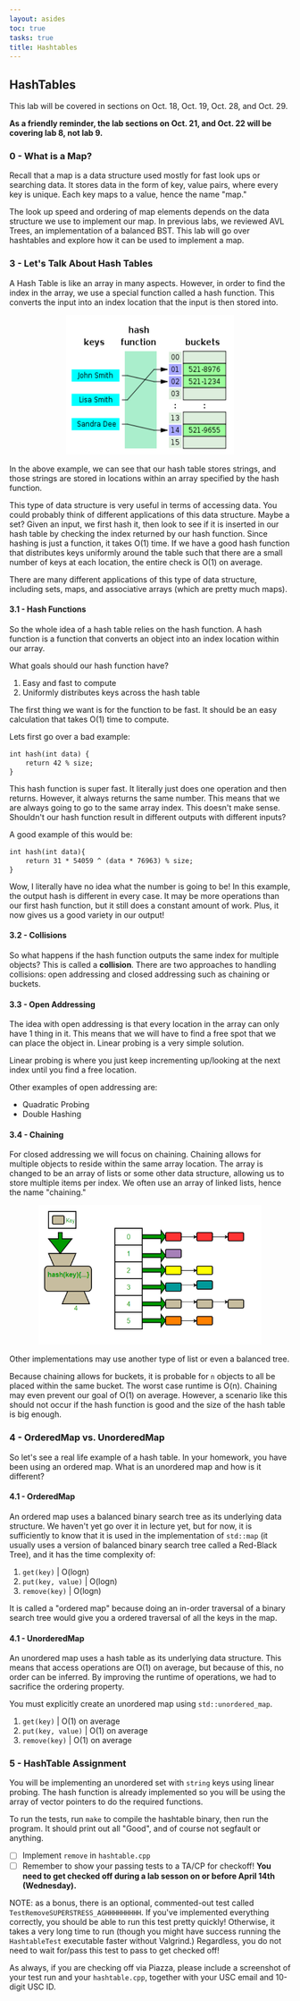 ```yaml
---
layout: asides
toc: true
tasks: true
title: Hashtables
---
```


## HashTables

This lab will be covered in sections on Oct. 18, Oct. 19, Oct. 28, and Oct. 29.

**As a friendly reminder, the lab sections on Oct. 21, and Oct. 22 will be covering lab 8, not lab 9.**

### 0 - What is a Map?

Recall that a map is a data structure used mostly for fast look ups or searching data. It stores data in the form of key, value pairs, where every key is unique. Each key maps to a value, hence the name "map."

The look up speed and ordering of map elements depends on the data structure we use to implement our map. In previous labs, we reviewed AVL Trees, an implementation of a balanced BST. This lab will go over hashtables and explore how it can be used to implement a map.

### 3 - Let's Talk About Hash Tables

A Hash Table is like an array in many aspects. However, in order to find the index in the array, we use a special function called a hash function. This converts the input into an index location that the input is then stored into.

<div style="text-align:center"><img src="./assets/hashTable.png" alt="bst" width="300" height="250" /> </div>

In the above example, we can see that our hash table stores strings, and those strings are stored in locations within an array specified by the hash function.

This type of data structure is very useful in terms of accessing data. You could probably think of different applications of this data structure. Maybe a set? Given an input, we first hash it, then look to see if it is inserted in our hash table by checking the index returned by our hash function. Since hashing is just a function, it takes O(1) time. If we have a good hash function that distributes keys uniformly around the table such that there are a small number of keys at each location, the entire check is O(1) on average.

There are many different applications of this type of data structure, including sets, maps, and associative arrays (which are pretty much maps).

#### 3.1 - Hash Functions

So the whole idea of a hash table relies on the hash function. A hash function is a function that converts an object into an index location within our array. 

What goals should our hash function have?
1. Easy and fast to compute
2. Uniformly distributes keys across the hash table

The first thing we want is for the function to be fast. It should be an easy calculation that takes O(1) time to compute.

Lets first go over a bad example:

```
int hash(int data) {
    return 42 % size;
}
```

This hash function is super fast. It literally just does one operation and then returns. However, it always returns the same number. This means that we are always going to go to the same array index. This doesn't make sense. Shouldn't our hash function result in different outputs with different inputs?

A good example of this would be:

```
int hash(int data){
    return 31 * 54059 ^ (data * 76963) % size;
}
```

Wow, I literally have no idea what the number is going to be! In this example, the output hash is different in every case. It may be more operations than our first hash function, but it still does a constant amount of work. Plus, it now gives us a good variety in our output!


#### 3.2 - Collisions

So what happens if the hash function outputs the same index for multiple objects? This is called a **collision**. There are two approaches to handling collisions: open addressing and closed addressing such as chaining or buckets.

#### 3.3 - Open Addressing

The idea with open addressing is that every location in the array can only have 1 thing in it. This means that we will have to find a free spot that we can place the object in. Linear probing is a very simple solution.

Linear probing is where you just keep incrementing up/looking at the next index until you find a free location.

Other examples of open addressing are:
+ Quadratic Probing
+ Double Hashing

#### 3.4 - Chaining

For closed addressing we will focus on chaining. Chaining allows for multiple objects to reside within the same array location. The array is changed to be an array of lists or some other data structure, allowing us to store multiple items per index. We often use an array of linked lists, hence the name "chaining."

<div style="text-align:center"><img src="./assets/chaining.png" alt="bst" width="400" height="250" /> </div>


Other implementations may use another type of list or even a balanced tree. 

Because chaining allows for buckets, it is probable for `n` objects to all be placed within the same bucket. The worst case runtime is O(n). Chaining may even prevent our goal of O(1) on average. However, a scenario like this should not occur if the hash function is good and the size of the hash table is big enough.

### 4 - OrderedMap vs. UnorderedMap

So let's see a real life example of a hash table. In your homework, you have been using an ordered map. What is an unordered map and how is it different?

#### 4.1 - OrderedMap

An ordered map uses a balanced binary search tree as its underlying data structure. We haven't yet go over it in lecture yet, but for now, it is sufficiently to know that it is used in the implementation of `std::map` (it usually uses a version of balanced binary search tree called a Red-Black Tree), and it has the time complexity of:

1. `get(key)` | O(logn)
2. `put(key, value)` | O(logn)
3. `remove(key)` | O(logn)

It is called a "ordered map" because doing an in-order traversal of a binary search tree would give you a ordered traversal of all the keys in the map.

#### 4.1 - UnorderedMap

An unordered map uses a hash table as its underlying data structure. This means that access operations are O(1) on average, but because of this, no order can be inferred. By improving the runtime of operations, we had to sacrifice the ordering property.

You must explicitly create an unordered map using `std::unordered_map`.

1. `get(key)` | O(1) on average
2. `put(key, value)` | O(1) on average
3. `remove(key)` | O(1) on average

### 5 - HashTable Assignment

You will be implementing an unordered set with `string` keys using linear probing. The hash function is already implemented so you will be using the array of vector pointers to do the required functions.

To run the tests, run `make` to compile the hashtable binary, then run the program. It should print out all "Good", and of course not segfault or anything.
- [ ] Implement `remove` in `hashtable.cpp`
- [ ] Remember to show your passing tests to a TA/CP for checkoff! **You need to get checked off during a lab sesson on or before April 14th (Wednesday).**

NOTE: as a bonus, there is an optional, commented-out test called `TestRemoveSUPERSTRESS_AGHHHHHHHHH`. If you've implemented everything correctly, you should be able to run this test pretty quickly! Otherwise, it takes a very long time to run (though you might have success running the `HashtableTest` executable faster without Valgrind.) Regardless, you do not need to wait for/pass this test to pass to get checked off!

As always, if you are checking off via Piazza, please include a screenshot of your test run and your `hashtable.cpp`, together with your USC email and 10-digit USC ID.
